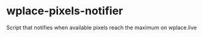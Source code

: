 # wplace-pixels-notifier
Script that notifies when available pixels reach the maximum on wplace.live
